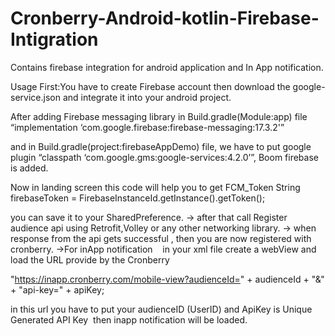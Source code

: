 # Cronberry-Android-kotlin-Firebase-Intigration
Contains firebase integration for android application and In App notification.

Usage
First:You have to create Firebase account then download the google-service.json and integrate it into your android project.

After adding Firebase messaging library in Build.gradle(Module:app) file
“implementation ‘com.google.firebase:firebase-messaging:17.3.2'”

and in Build.gradle(project:firebaseAppDemo) file, we have to put google plugin
“classpath ‘com.google.gms:google-services:4.2.0’”, Boom firebase is added.

Now in landing screen this code will help you to get FCM_Token
String firebaseToken = FirebaseInstanceId.getInstance().getToken();

you can save it to your SharedPreference.
-> after that call Register audience api using Retrofit,Volley or any other networking library.
-> when response from the api gets successful , then you are now registered with cronberry.
->For inApp notification   	in your xml file create a webView and load the URL provide by the Cronberry

"https://inapp.cronberry.com/mobile-view?audienceId=" + audienceId + "&" + "api-key=" + apiKey;

in this url you have to put your audienceID (UserID) and ApiKey is Unique Generated API Key 
then inapp notification will be loaded.
